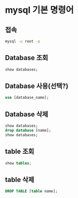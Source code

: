 # mysql 기본 명령어

## 접속

```cmd
mysql -u root -p
```

## Database 조회

```sql
show databases;
```

## Database 사용(선택?)

```sql
use [database_name];
```

## Database 삭제

```sql
show databases;
drop database [name];
show databases;
```

## table 조회

```sql
show tables;
```

## table 삭제

``` sql
DROP TABLE [table name];
```

